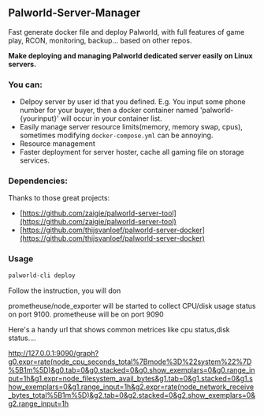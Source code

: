 ## Palworld-Server-Manager

Fast generate docker file and deploy Palworld, with full features of game play, RCON, monitoring, backup... based on other repos.

**Make deploying and managing Palworld dedicated server easily on Linux servers.**

### You can:

- Delpoy server by user id that you defined. E.g. You input some phone number for your buyer, then a docker container named 'palworld-{yourinput}' will occur in your container list.
- Easily manage server resource limits(memory, memory swap, cpus), sometimes modifying `docker-compose.yml` can be annoying.
- Resource management
- Faster deployment for server hoster, cache all gaming file on storage services.

### Dependencies:

Thanks to those great projects:

- [https://github.com/zaigie/palworld-server-tool](https://github.com/zaigie/palworld-server-tool)
- [https://github.com/thijsvanloef/palworld-server-docker](https://github.com/thijsvanloef/palworld-server-docker)

### Usage

```bash
palworld-cli deploy
```

Follow the instruction, you will don

prometheuse/node_exporter will be started to collect CPU/disk usage status on port 9100.
prometheuse will be on port 9090

Here's a handy url that shows common metrices like cpu status,disk status....

http://127.0.0.1:9090/graph?g0.expr=rate(node_cpu_seconds_total%7Bmode%3D%22system%22%7D%5B1m%5D)&g0.tab=0&g0.stacked=0&g0.show_exemplars=0&g0.range_input=1h&g1.expr=node_filesystem_avail_bytes&g1.tab=0&g1.stacked=0&g1.show_exemplars=0&g1.range_input=1h&g2.expr=rate(node_network_receive_bytes_total%5B1m%5D)&g2.tab=0&g2.stacked=0&g2.show_exemplars=0&g2.range_input=1h